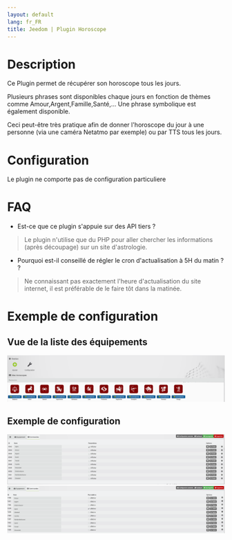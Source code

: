 ```yaml
---
layout: default
lang: fr_FR
title: Jeedom | Plugin Horoscope
---
```


# Description

Ce Plugin permet de récupérer son horoscope tous les jours.

Plusieurs phrases sont disponibles chaque jours en fonction de thèmes comme Amour,Argent,Famille,Santé,...
Une phrase symbolique est également disponible.

Ceci peut-être très pratique afin de donner l'horoscope du jour à une personne (via une caméra Netatmo par exemple) ou par TTS tous les jours.

# Configuration

Le plugin ne comporte pas de configuration particuliere

# FAQ

-   Est-ce que ce plugin s'appuie sur des API tiers ?

>Le plugin n'utilise que du PHP  pour aller chercher les informations (après découpage) sur un site d'astrologie.

-   Pourquoi est-il conseillé de régler le cron d'actualisation à 5H du matin ? ?

>Ne connaissant pas exactement l'heure d'actualisation du site internet, il est préférable de le faire tôt dans la matinée.
>

# Exemple de configuration
## Vue de la liste des équipements
![exemple vue d'ensemble](../images/vue.png)

## Exemple de configuration

![exemple équipement](../images/equipement.png)
![exemple commandes](../images/commandes.png)



